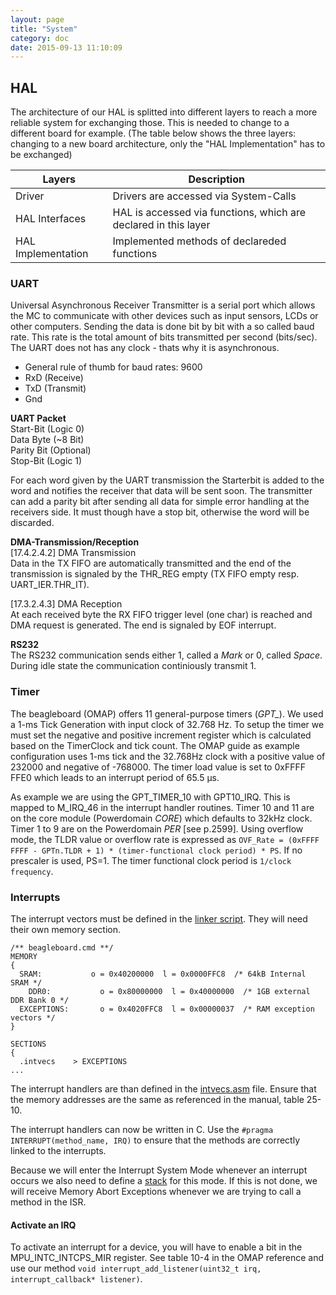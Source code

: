 ```yaml
---
layout: page
title: "System"
category: doc
date: 2015-09-13 11:10:09
---
```


## HAL

The architecture of our HAL is splitted into different layers to reach a more reliable system for exchanging those. This is needed to change to a different board for example. (The table below shows the three layers: changing to a new board architecture, only the "HAL Implementation" has to be exchanged)

| Layers             | Description |
| ------             | ----------- |
| Driver             | Drivers are accessed via System-Calls |
| HAL Interfaces     | HAL is accessed via functions, which are declared in this layer |
| HAL Implementation | Implemented methods of declareded functions |

### UART
Universal Asynchronous Receiver Transmitter is a serial port which allows the MC to communicate with other devices such as input sensors, LCDs or other computers. Sending the data is done bit by bit with a so called baud rate. This rate is the total amount of bits transmitted per second (bits/sec). The UART does not has any clock - thats why it is asynchronous. 

+ General rule of thumb for baud rates: 9600
+ RxD (Receive)
+ TxD (Transmit)
+ Gnd

**UART Packet**   
Start-Bit (Logic 0)   
Data Byte (~8 Bit)   
Parity Bit (Optional)   
Stop-Bit (Logic 1)   

For each word given by the UART transmission the Starterbit is added to the word and notifies the receiver that data will be sent soon. The transmitter can add a parity bit after sending all data for simple error handling at the receivers side. It must though have a stop bit, otherwise the word will be discarded. 

**DMA-Transmission/Reception**   
[17.4.2.4.2] DMA Transmission    
Data in the TX FIFO are automatically transmitted and the end of the transmission is signaled by the THR_REG empty (TX FIFO empty resp. UART_IER.THR_IT).

[17.3.2.4.3] DMA Reception    
At each received byte the RX FIFO trigger level (one char) is reached and DMA request is generated. The end is signaled by EOF interrupt.

**RS232**    
The RS232 communication sends either 1, called a *Mark* or 0, called *Space*. During idle state the communication continiously transmit 1. 

### Timer
The beagleboard (OMAP) offers 11 general-purpose timers (*GPT_*). We used a 1-ms Tick Generation with input clock of 32.768 Hz. To setup the timer we must set the negative and positive increment register which is calculated based on the TimerClock and tick count. The OMAP guide as example configuration uses 1-ms tick and the 32.768Hz clock with a positive value of 232000 and negative of -768000. The timer load value is set to 0xFFFF FFE0 which leads to an interrupt period of 65.5 μs.

As example we are using the GPT_TIMER_10 with GPT10_IRQ. This is mapped to M_IRQ_46 in the interrupt handler routines. Timer 10 and 11 are on the core module (Powerdomain *CORE*) which defaults to 32kHz clock. Timer 1 to 9 are on the Powerdomain *PER* [see p.2599]. Using overflow mode, the TLDR value or overflow rate is expressed as `OVF_Rate = (0xFFFF FFFF - GPTn.TLDR + 1) * (timer-functional clock period) * PS`. If no prescaler is used, PS=1. The timer functional clock period is `1/clock frequency`.

### Interrupts

The interrupt vectors must be defined in the [linker script](https://github.com/flomath/fluxos/blob/interrupts/beagleboard.cmd). They will need their own memory section. 

```
/** beagleboard.cmd **/
MEMORY
{
  SRAM:           o = 0x40200000  l = 0x0000FFC8  /* 64kB Internal SRAM */
 	DDR0:           o = 0x80000000  l = 0x40000000	/* 1GB external DDR Bank 0 */
  EXCEPTIONS:		o = 0x4020FFC8	l = 0x00000037	/* RAM exception vectors */
}

SECTIONS
{
  .intvecs    > EXCEPTIONS
...
```

The interrupt handlers are than defined in the [intvecs.asm](https://github.com/flomath/fluxos/blob/interrupts/intvecs.asm) file. Ensure that the memory addresses are the same as referenced in the manual, table 25-10.

The interrupt handlers can now be written in C. Use the `#pragma INTERRUPT(method_name, IRQ)` to ensure that the methods are correctly linked to the interrupts.

Because we will enter the Interrupt System Mode whenever an interrupt occurs we also need to define a [stack](https://github.com/flomath/fluxos/blob/interrupts/boot.asm) for this mode. If this is not done, we will receive Memory Abort Exceptions whenever we are trying to call a method in the ISR.

#### Activate an IRQ

To activate an interrupt for a device, you will have to enable a bit in the MPU_INTC_INTCPS_MIR register. See table 10-4 in the OMAP reference and use our method `void interrupt_add_listener(uint32_t irq, interrupt_callback* listener)`.
